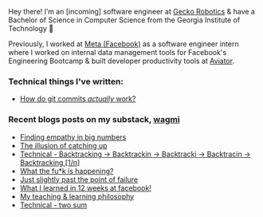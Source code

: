Hey there! I’m an [incoming] software engineer at [Gecko Robotics](https://www.geckorobotics.com/) & have a Bachelor of Science in Computer Science from the Georgia Institute of Technology 🐝 

Previously, I worked at [Meta (Facebook)](https://facebook.com) as a software engineer intern where I worked on internal data management tools for Facebook's Engineering Bootcamp & built developer productivity tools at [Aviator](https://aviator.co).

### Technical things I've written: 
- [How do git commits *actually* work?](https://www.aviator.co/blog/how-do-git-commits-actually-work/)

### Recent blogs posts on my substack, [wagmi](https://letswin.substack.com/)
- [Finding empathy in big numbers](https://open.substack.com/pub/letswin/p/finding-empathy-in-big-numbers)
- [The illusion of catching up](https://open.substack.com/pub/letswin/p/the-illusion-of-catching-up)
- [Technical - Backtracking -> Backtrackin -> Backtracki -> Backtracin -> Backtracking [1/n]](https://letswin.substack.com/p/technical-smack-down-backtracking)
- [What the fu*k is happening?](https://letswin.substack.com/p/what-the-fuk-is-happening)
- [Just slightly past the point of failure](https://letswin.substack.com/p/just-slightly-past-the-point-of-failure)
- [What I learned in 12 weeks at facebook!](https://letswin.substack.com/p/what-how-much-can-you-expect-to-learn)
- [My teaching & learning philosophy](https://letswin.substack.com/p/my-teaching-learning-philosophy)
- [Technical - two sum](https://letswin.substack.com/p/technical-smack-down-two-sum)




<!--
**ohcnivek/ohcnivek** is a ✨ _special_ ✨ repository because its `README.md` (this file) appears on your GitHub profile.
